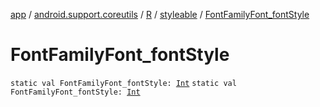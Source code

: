 [app](../../../index.md) / [android.support.coreutils](../../index.md) / [R](../index.md) / [styleable](index.md) / [FontFamilyFont_fontStyle](./-font-family-font_font-style.md)

# FontFamilyFont_fontStyle

`static val FontFamilyFont_fontStyle: `[`Int`](https://kotlinlang.org/api/latest/jvm/stdlib/kotlin/-int/index.html)
`static val FontFamilyFont_fontStyle: `[`Int`](https://kotlinlang.org/api/latest/jvm/stdlib/kotlin/-int/index.html)